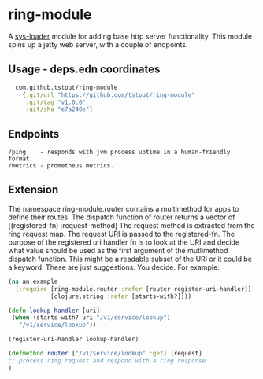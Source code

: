 # ring-module
A [sys-loader](https://github.com/tstout/sys-loader) module for adding base http server functionality. This module spins up a jetty web server, with a couple of endpoints.

## Usage - deps.edn coordinates
```clojure
  com.github.tstout/ring-module
    {:git/url "https://github.com/tstout/ring-module"
     :git/tag "v1.0.0"
     :git/sha "e7a240e"}
```
## Endpoints
```
/ping    - responds with jvm process uptime in a human-friendly format.
/metrics - prometheus metrics.
```

## Extension
The namespace ring-module.router contains a multimethod for apps to define their routes.
The dispatch function of router returns a vector of [(registered-fn) :request-method] The request method is extracted from the  
ring request map. The request URI is passed to the registered-fn.
The purpose of the registered uri handler fn is to look at the URI and decide what value should be used as the first argument of the mutlimethod dispatch function. This might be a readable subset of the URI or it could be a keyword. These are just suggestions. You decide. For example: 
   ```clojure
   (ns an.example
     (:require [ring-module.router :refer [router register-uri-handler]]
               [clojure.string :refer [starts-with?]]))
   
   (defn lookup-handler [uri]
    (when (starts-with? uri "/v1/service/lookup")
      "/v1/service/lookup"))

   (register-uri-handler lookup-handler)

   (defmethod router ["/v1/service/lookup" :get] [request]
   ;; process ring request and respond with a ring response
   )
   ```
   
